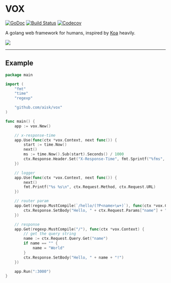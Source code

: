 # VOX

[![GoDoc](https://godoc.org/github.com/aisk/vox?status.svg)](https://godoc.org/github.com/aisk/vox) [![Build Status](https://travis-ci.org/aisk/vox.svg?branch=master)](https://travis-ci.org/aisk/vox) [![Codecov](https://img.shields.io/codecov/c/github/aisk/vox.svg)](https://codecov.io/gh/aisk/vox)

A golang web framework for humans, inspired by [Koa](http://koajs.com) heavily.

![](https://i.v2ex.co/9MO3sMs4.jpeg)

---

## Example

```go
package main

import (
	"fmt"
	"time"
	"regexp"

	"github.com/aisk/vox"
)

func main() {
	app := vox.New()

	// x-response-time
	app.Use(func(ctx *vox.Context, next func()) {
		start := time.Now()
		next()
		ms := time.Now().Sub(start).Seconds() / 1000
		ctx.Response.Header.Set("X-Response-Time", fmt.Sprintf("%fms", ms))
	})

	// logger
	app.Use(func(ctx *vox.Context, next func()) {
		next()
		fmt.Printf("%s %s\n", ctx.Request.Method, ctx.Request.URL)
	})

	// router param
	app.Get(regexp.MustCompile(`/hello/(?P<name>\w+)`), func(ctx *vox.Context) {
		ctx.Response.SetBody("Hello, " + ctx.Request.Params["name"] + "!")
	})

	// response
	app.Get(regexp.MustCompile("/"), func(ctx *vox.Context) {
		// get the query string
		name := ctx.Request.Query.Get("name")
		if name == "" {
			name = "World"
		}
		ctx.Response.SetBody("Hello, " + name + "!")
	})

	app.Run(":3000")
}
```

